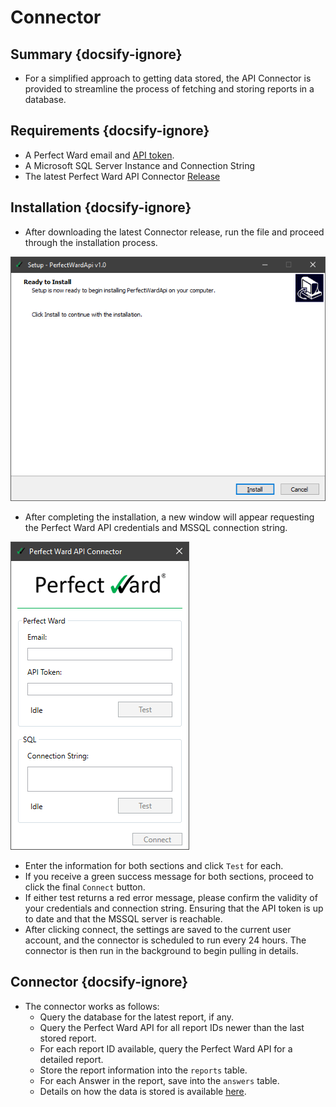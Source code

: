 # Connector

## Summary {docsify-ignore}

* For a simplified approach to getting data stored, the API Connector is provided to streamline the process of fetching and storing reports in a database.

## Requirements {docsify-ignore}

* A Perfect Ward email and [API token](developer_quickstart.md?id=generate-api-token).
* A Microsoft SQL Server Instance and Connection String
* The latest Perfect Ward API Connector [Release](https://github.com/todo/todo/releases)

## Installation {docsify-ignore}

* After downloading the latest Connector release, run the file and proceed through the installation process.

![](connector/install.png "Connector Installer")

* After completing the installation, a new window will appear requesting the Perfect Ward API credentials and MSSQL connection string.

![](connector/connector_ui.png "Connector Interface")

* Enter the information for both sections and click `Test` for each.
* If you receive a green success message for both sections, proceed to click the final `Connect` button.
* If either test returns a red error message, please confirm the validity of your credentials and connection string. Ensuring that the API token is up to date and that the MSSQL server is reachable.
* After clicking connect, the settings are saved to the current user account, and the connector is scheduled to run every 24 hours. The connector is then run in the background to begin pulling in details.

## Connector {docsify-ignore}

* The connector works as follows:
  * Query the database for the latest report, if any.
  * Query the Perfect Ward API for all report IDs newer than the last stored report.
  * For each report ID available, query the Perfect Ward API for a detailed report.
  * Store the report information into the `reports` table.
  * For each Answer in the report, save into the `answers` table.
  * Details on how the data is stored is available [here](db_details.md?id=database-details).